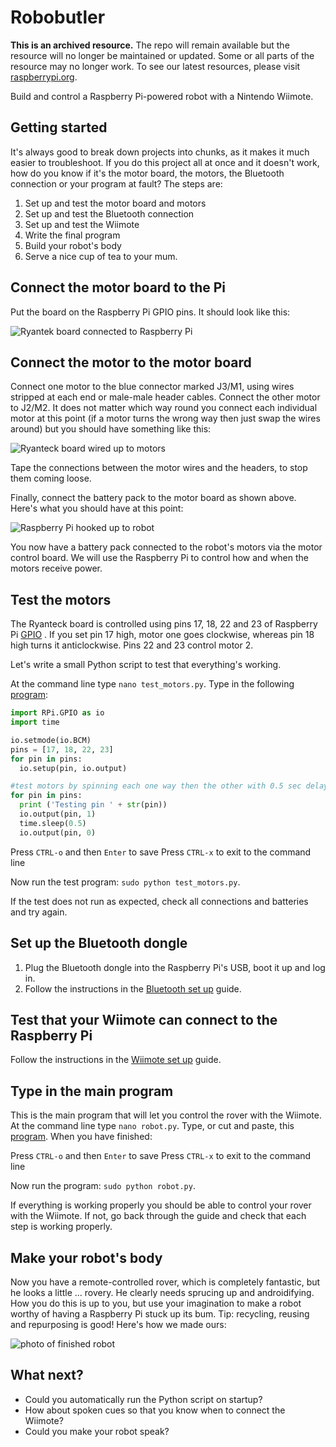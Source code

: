 # Robobutler

**This is an archived resource.** The repo will remain available but the resource will no longer be maintained or updated. Some or all parts of the resource may no longer work. To see our latest resources, please visit [raspberrypi.org](http://www.raspberrypi.org).

Build and control a Raspberry Pi-powered robot with a Nintendo Wiimote.

## Getting started

It's always good to break down projects into chunks, as it makes it much easier to troubleshoot. If you do this project all at once and it doesn't work, how do you know if it's the motor board, the motors, the Bluetooth connection or your program at fault? The steps are:

1. Set up and test the motor board and motors
2. Set up and test the Bluetooth connection
3. Set up and test the Wiimote
3. Write the final program
4. Build your robot's body
4. Serve a nice cup of tea to your mum.

## Connect the motor board to the Pi

Put the board on the Raspberry Pi GPIO pins. It should look like this:

![Ryantek board connected to Raspberry Pi](images/ryanteckNews.jpg)

## Connect the motor to the motor board

Connect one motor to the blue connector marked J3/M1, using wires stripped at each end or male-male header cables. Connect the other motor to J2/M2. It does not matter which way round you connect each individual motor at this point (if a motor turns the wrong way then just swap the wires around) but you should have something like this:

![Ryanteck board wired up to motors](images/connectors-small.png)

Tape the connections between the motor wires and the headers, to stop them coming loose.

Finally, connect the battery pack to the motor board as shown above. Here's what you should have at this point:

![Raspberry Pi hooked up to robot](images/robobutler-connected-small.png)

You now have a battery pack connected to the robot's motors via the motor control board. We will use the Raspberry Pi to control how and when the motors receive power.

## Test the motors

The Ryanteck board is controlled using pins 17, 18, 22 and 23 of Raspberry Pi [GPIO] . If you set pin 17 high, motor one goes clockwise, whereas pin 18 high turns it anticlockwise. Pins 22 and 23 control motor 2.

Let's write a small Python script to test that everything's working.

At the command line type `nano test_motors.py`. Type in the following [program](code/test_motors.py):

```python
import RPi.GPIO as io
import time

io.setmode(io.BCM)
pins = [17, 18, 22, 23]
for pin in pins:
  io.setup(pin, io.output)

#test motors by spinning each one way then the other with 0.5 sec delay
for pin in pins:
  print ('Testing pin ' + str(pin))
  io.output(pin, 1)
  time.sleep(0.5)
  io.output(pin, 0)

```

Press `CTRL-o` and then `Enter` to save
Press `CTRL-x` to exit to the command line

Now run the test program: `sudo python test_motors.py`.

If the test does not run as expected, check all connections and batteries and try again.

## Set up the Bluetooth dongle

1. Plug the Bluetooth dongle into the Raspberry Pi's USB, boot it up and log in.
2. Follow the instructions in the [Bluetooth set up] guide.

## Test that your Wiimote can connect to the Raspberry Pi

Follow the instructions in the [Wiimote set up] guide.

## Type in the main program

This is the main program that will let you control the rover with the Wiimote. At the command line type `nano robot.py`. Type, or cut and paste, this [program](code/robot.py). When you have finished:

Press `CTRL-o` and then `Enter` to save
Press `CTRL-x` to exit to the command line

Now run the program: `sudo python robot.py`.

If everything is working properly you should be able to control your rover with the Wiimote. If not, go back through the guide and check that each step is working properly.

## Make your robot's body

Now you have a remote-controlled rover, which is completely fantastic, but he looks a little ... rovery. He clearly needs sprucing up and androidifying. How you do this is up to you, but use your imagination to make a robot worthy of having a Raspberry Pi stuck up its bum. Tip: recycling, reusing and repurposing is good! Here's how we made ours:

![photo of finished robot](images/robobutler.jpg)

## What next?

- Could you automatically run the Python script on startup?
- How about spoken cues so that you know when to connect the Wiimote?
- Could you make your robot speak?

[GPIO]: http://www.raspberrypi.org/documentation/usage/gpio/README.md
[Bluetooth set up]: bluetooth-setup.md
[Wiimote set up]: wiimote-setup.md
